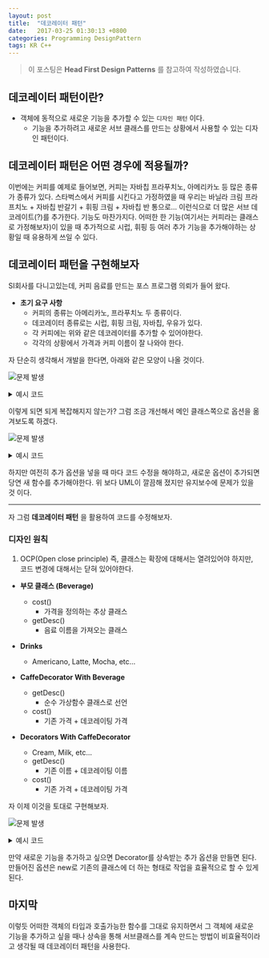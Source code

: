 ```yaml
---
layout: post
title:  "데코레이터 패턴"
date:   2017-03-25 01:30:13 +0800
categories: Programming DesignPattern
tags: KR C++
---
```

> 이 포스팅은 __Head First Design Patterns__ 를 참고하여 작성하였습니다.  

## __데코레이터 패턴이란?__
* 객체에 동적으로 새로운 기능을 추가할 수 있는 ```디자인 패턴``` 이다.
  + 기능을 추가하려고 새로운 서브 클래스를 만드는 상황에서 사용할 수 있는 디자인 패턴이다.

## __데코레이터 패턴은 어떤 경우에 적용될까?__
이번에는 커피를 예제로 들어보면, 커피는 자바칩 프라푸치노, 아메리카노 등 많은 종류가 종류가 있다. 
스타벅스에서 커피를 시킨다고 가정하였을 때 우리는 바닐라 크림 프라프치노 + 자바칩 반갈기 + 휘핑 크림 + 자바칩 반 통으로... 이런식으로 더 많은 서브 데코레이트(?)를 추가한다.
기능도 마찬가지다. 어떠한 한 기능(여기서는 커피라는 클래스로 가정해보자)이 있을 때 추가적으로 시럽, 휘핑 등 여러 추가 기능을 추가해야하는 상황일 때 유용하게 쓰일 수 있다.

## __데코레이터 패턴을 구현해보자__
SI회사를 다니고있는데, 커피 음료를 만드는 포스 프로그램 의뢰가 들어 왔다.

* __초기 요구 사항__
  + 커피의 종류는 아메리카노, 프라푸치노 두 종류이다.
  + 데코레이터 종류로는 시럽, 휘핑 크림, 자바칩, 우유가 있다.
  + 각 커피에는 위와 같은 데코레이터를 추가할 수 있어야한다.
  + 각각의 상황에서 가격과 커피 이름이 잘 나와야 한다.

자 단순히 생각해서 개발을 한다면, 아래와 같은 모양이 나올 것이다.

![문제 발생](https://github.com/Funniest/Funniest.github.io/blob/master/_posts/Photos/DecoratorPattern/FirstDevelop.png?raw=true)

<details>
    <summary>예시 코드</summary>

{% highlight cpp linenos %}
#include <iostream>
#include <string>

class Beverage {
protected:
	std::string _desc;
public:
	virtual int getCost() = 0;
	std::string getDesc() {
		return _desc;
	}
};

class CaffeMocha : protected Beverage {
public:
	CaffeMocha() {
		_desc = "CaffeMocha";
	}

	int getCost() override {
		return 1000;
	}
};

class VanillaLatteCream : protected Beverage {
public:
	VanillaLatteCream() {
		_desc = "VanillaLatteCream";
	}

	int getCost() override {
		return 1000;
	}
};

class Americano : protected Beverage {
public:
	Americano() {
		_desc = "Americano";
	}

	int getCost() override {
		return 1000;
	}
};

class CaffeLatteWithShot : protected Beverage {
public:
	CaffeLatteWithShot() {
		_desc = "CaffeLatteWithShot";
	}

	int getCost() override {
		return 1000;
	}
};

class VanillaLatte : protected Beverage {
public:
	VanillaLatte() {
		_desc = "VanillaLatte";
	}

	int getCost() override {
		return 1000;
	}
};
{% endhighlight %}

</details>

이렇게 되면 되게 복잡해지지 않는가? 그럼 조금 개선해서 메인 클래스쪽으로 옵션을 옮겨보도록 하겠다.

![문제 발생](https://github.com/Funniest/Funniest.github.io/blob/master/_posts/Photos/DecoratorPattern/ProblemModify.png?raw=true)

<details>
    <summary>예시 코드</summary>

{% highlight cpp linenos %}
#include <iostream>
#include <string>

class Beverage {
	// options
	bool _milk;
	bool _shot;
	bool _cream;

protected:
	// Name
	std::string _desc;
public:
	virtual int getCost() = 0;
	std::string getDesc() {
		return _desc;
	}

	bool hasMilk() { return _milk; }
	void setMilk(bool milk) { _milk = milk; }
	bool hasShot() { return _shot; }
	void setShot(bool shot) { _shot = shot; }
	bool hasCream() { return _cream; }
	void setCream(bool cream) { _cream = cream; }
};

class CaffeMocha : protected Beverage {
public:
	CaffeMocha() {
		_desc = "CaffeMocha";
	}

	int getCost() override {
		return 1000;
	}
};

class Americano : protected Beverage {
public:
	Americano() {
		_desc = "Americano";
	}

	int getCost() override {
		return 1000;
	}
};

class VanillaLatte : protected Beverage {
public:
	VanillaLatte() {
		_desc = "VanillaLatte";
	}

	int getCost() override {
		return 1000;
	}
};
{% endhighlight %}

</details>

하지만 여전히 추가 옵션을 넣을 때 마다 코드 수정을 해야하고, 새로운 옵션이 추가되면 당연 새 함수를 추가해야한다. 위 보다 UML이 깔끔해 졌지만 유지보수에 문제가 있을 것 이다.

- - -

자 그럼 __데코레이터 패턴__ 을 활용하여 코드를 수정해보자.

### 디자인 원칙
1. OCP(Open close principle) 즉, 클래스는 확장에 대해서는 열려있어야 하지만, 코드 변경에 대해서는 닫혀 있어야한다.

* __부모 클래스 (Beverage)__
  + cost()
    - 가격을 정의하는 추상 클래스
  + getDesc()
    - 음료 이름을 가져오는 클래스

* __Drinks__
  + Americano, Latte, Mocha, etc...

* __CaffeDecorator With Beverage__
  + getDesc()
    - 순수 가상함수 클래스로 선언
  + cost()
    - 기존 가격 + 데코레이팅 가격

* __Decorators With CaffeDecorator__
  + Cream, Milk, etc...
  + getDesc()
    - 기존 이름 + 데코레이팅 이름
  + cost()
    - 기존 가격 + 데코레이팅 가격

자 이제 이것을 토대로 구현해보자.

![문제 발생](https://github.com/Funniest/Funniest.github.io/blob/master/_posts/Photos/DecoratorPattern/DecoratorPattern.png?raw=true)

<details>
    <summary>예시 코드</summary>

{% highlight cpp linenos %}
#include <iostream>
#include <string>

class Beverage {
protected:
	// Name
	std::string _desc;
public:
	virtual int getCost() = 0;
	virtual std::string getDesc() {
		return _desc;
	}
};

class Decorator : public Beverage {
public:
	virtual std::string getDesc() = 0;
};

class Milk : public Decorator {
	Beverage* _beverage;

public:
	Milk(Beverage* beverage) {
		_beverage = beverage;
		std::cout << "Add : " << beverage->getDesc() << std::endl;
	}

	int getCost() override {
		return _beverage->getCost() + 500;
	}

	std::string getDesc() override {
		std::cout << "Add : " << _beverage->getDesc() << std::endl;
		return ( "Milk " + _beverage->getDesc() );
	}
};

class Cream : public Decorator {
	Beverage* _beverage;

public:
	Cream(Beverage* beverage) {
		_beverage = beverage;
	}

	int getCost() {
		return _beverage->getCost() + 200;
	}

	std::string getDesc() {
		std::cout << "Hello" << std::endl;
		std::cout << "Add : " << _beverage->getDesc() << std::endl;
		return ( "Cream " + _beverage->getDesc() );
	}
};

class Shot : public Decorator {
	Beverage* _beverage;

public:
	Shot(Beverage* beverage) {
		_beverage = beverage;
	}

	int getCost() {
		return _beverage->getCost() + 400;
	}

	std::string getDesc() {
		std::cout << "Add : " << _beverage->getDesc() << std::endl;
		return ( "Shot " + _beverage->getDesc() );
	}
};

class CaffeMocha : public Beverage {
public:
	CaffeMocha() {
		_desc = "CaffeMocha";
	}

	int getCost() override {
		return 1000;
	}
};

class Americano : public Beverage {
public:
	Americano() {
		_desc = "Americano";
	}

	int getCost() override {
		return 1000;
	}
};

class VanillaLatte : public Beverage {
public:
	VanillaLatte() {
		_desc = "VanillaLatte";
	}

	int getCost() override {
		return 1000;
	}
};
{% endhighlight %}

</details>

만약 새로운 기능을 추가하고 싶으면 Decorator를 상속받는 추가 옵션을 만들면 된다. 만들어진 옵션은 new로 기존의 클래스에 더 하는 형태로 작업을 효율적으로 할 수 있게 된다.

## __마지막__
이렇듯 어떠한 객체의 타입과 호출가능한 함수를 그대로 유지하면서 그 객체에 새로운 기능을 추가하고 싶을 때나 상속을 통해 서브클래스를 계속 만드는 방법이 비효율적이라고 생각될 때 데코레이터 패턴을 사용한다.